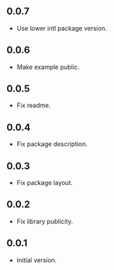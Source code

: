 ## 0.0.7

- Use lower intl package version.

## 0.0.6

- Make example public.

## 0.0.5

- Fix readme.

## 0.0.4

- Fix package description.

## 0.0.3

- Fix package layout.

## 0.0.2

- Fix library publicity.

## 0.0.1

- Initial version.
